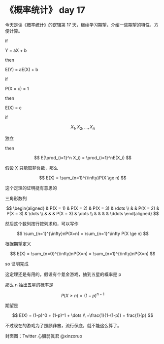 # 《概率统计》 day 17

今天是读《概率统计》的逻辑第 17 天，继续学习期望，介绍一些期望的特性，方便计算。

if

Y = aX + b

then

E(Y) = aE(X) + b

if

P(X = c) = 1

then

E(X) = c

if

$$
X_1, X_2, ..., X_n
$$

独立

then

$$
E(\prod_{i=1}^n X_i) = \prod_{i=1}^nE(X_i)
$$

假设 X 只能取非负数，那么

$$
E(X) = \sum_{n=1}^{\infty}P(X \ge n)
$$

这个定理的证明挺有意思的

三角形数列

$$
\begin{aligned}
& P(X = 1) & P(X = 2) & P(X = 3) & \dots \\
&          & P(X = 2) & P(X = 3) & \dots \\
&          &          & P(X = 3) & \dots \\
&          &          &          & \ddots
\end{aligned}
$$

然后这个数列按行按列求和，可以写作

$$
\sum_{n=1}^{\infty}nP(X=n) = \sum_{n=1}^\infty P(X \ge n)
$$


根据期望定义

$$
E(X) = \sum_{n=0}^{\infty}nP(X=n) = \sum_{n=1}^{\infty}nP(X=n)
$$

so 证明完成

这定理还是有用的，假设有个氪金游戏，抽到五星的概率是 p

那么 n 抽出五星的概率是

$$
P(X \ge n) = (1-p)^{n-1}
$$

期望是

$$
E(X) = (1-p)^0 + (1-p)^1 + \dots \\
=\frac{1}{1-(1-p)} = frac{1}{p}
$$

不过现在的游戏为了照顾非酋，流行保底，就不能这么算了。



封面图：Twitter 心臓弱眞君 @xinzoruo